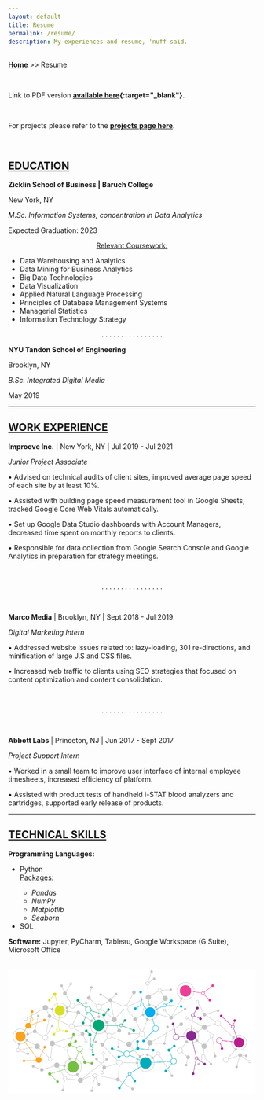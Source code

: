 ```yaml
---
layout: default
title: Resume
permalink: /resume/
description: My experiences and resume, 'nuff said.
---
```

**[Home](../)** >> Resume

<br>

Link to PDF version **[available here](/resume/jason_resume.pdf){:target="_blank"}**.

<br>

For projects please refer to the **[projects page here](/projects/)**.

<br>

## [EDUCATION](#education)
**Zicklin School of Business \| Baruch College**

New York, NY

_M.Sc. Information Systems; concentration in Data Analytics_

Expected Graduation: 2023

<p align="center"><u>Relevant Coursework:</u></p>
<ul>
  <li>Data Warehousing and Analytics</li>
  <li>Data Mining for Business Analytics</li>
  <li>Big Data Technologies</li>
  <li>Data Visualization</li>
  <li>Applied Natural Language Processing</li>
  <li>Principles of Database Management Systems</li>
  <li>Managerial Statistics</li>
  <li>Information Technology Strategy</li>
</ul>

<p align="center">. . . . . . . . . . . . . . . . </p>

**NYU Tandon School of Engineering**

Brooklyn, NY

_B.Sc. Integrated Digital Media_

May 2019

-----------------------------
## [WORK EXPERIENCE](#work-experience)
**Improove Inc.** \| New York, NY \| Jul 2019 - Jul 2021

_Junior Project Associate_

• Advised on technical audits of client sites, improved average page speed of each site by at least 10%.

• Assisted with building page speed measurement tool in Google Sheets, tracked Google Core Web Vitals automatically.

• Set up Google Data Studio dashboards with Account Managers, decreased time spent on monthly reports to clients.

• Responsible for data collection from Google Search Console and Google Analytics in preparation for strategy meetings.

<br>
<p align="center">. . . . . . . . . . . . . . . . </p>
<br>

**Marco Media** \| Brooklyn, NY \| Sept 2018 - Jul 2019

_Digital Marketing Intern_

• Addressed website issues related to: lazy-loading, 301 re-directions, and minification of large J.S and CSS files.

• Increased web traffic to clients using SEO strategies that focused on content optimization and content consolidation.

<br>
<p align="center">. . . . . . . . . . . . . . . . </p>
<br>

**Abbott Labs** \| Princeton, NJ \| Jun 2017 - Sept 2017

_Project Support Intern_

• Worked in a small team to improve user interface of internal employee timesheets, increased efficiency of platform.

• Assisted with product tests of handheld i-STAT blood analyzers and cartridges, supported early release of products.

-----------------------------
## [TECHNICAL SKILLS](#technical-skills)
**Programming Languages:** 
<ul>
  <li>Python</li>
  <u>Packages:</u>
    <ul>
      <li><i>Pandas</i></li>
      <li><i>NumPy</i></li>
      <li><i>Matplotlib</i></li>
      <li><i>Seaborn</i></li>
    </ul>
  <li>SQL</li>
</ul>

**Software:** Jupyter, PyCharm, Tableau, Google Workspace (G Suite), Microsoft Office

<br>

<img src="/resume/pretty.png" alt="pretty">
